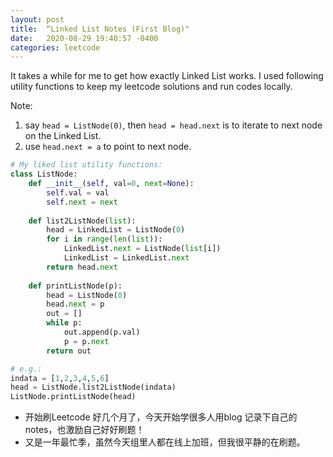 ```yaml
---
layout: post
title:  “Linked List Notes (First Blog)"
date:   2020-08-29 19:40:57 -0400
categories: leetcode
---
```


It takes a while for me to get how exactly Linked List works. I used following utility functions to keep my leetcode solutions and run codes locally.

Note:

1. say `head = ListNode(0)`, then `head = head.next` is to iterate to next node on the Linked List. 
2. use `head.next = a` to point to next node. 

```python
# My liked list utility functions: 
class ListNode:
    def __init__(self, val=0, next=None):
        self.val = val
        self.next = next
        
    def list2ListNode(list):
        head = LinkedList = ListNode(0)
        for i in range(len(list)):
            LinkedList.next = ListNode(list[i])
            LinkedList = LinkedList.next
        return head.next
    
    def printListNode(p):
        head = ListNode(0)
        head.next = p
        out = []
        while p:
            out.append(p.val)
            p = p.next
        return out

# e.g.: 
indata = [1,2,3,4,5,6]
head = ListNode.list2ListNode(indata)
ListNode.printListNode(head)
```



- 开始刷Leetcode 好几个月了，今天开始学很多人用blog 记录下自己的notes，也激励自己好好刷题！
- 又是一年最忙季，虽然今天组里人都在线上加班，但我很平静的在刷题。

